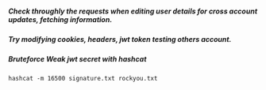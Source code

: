 ##### Check throughly the requests when editing user details for cross account updates, fetching information.
##### Try modifying cookies, headers, jwt token testing others account.

##### Bruteforce Weak jwt secret with hashcat 
```
hashcat -m 16500 signature.txt rockyou.txt
```
